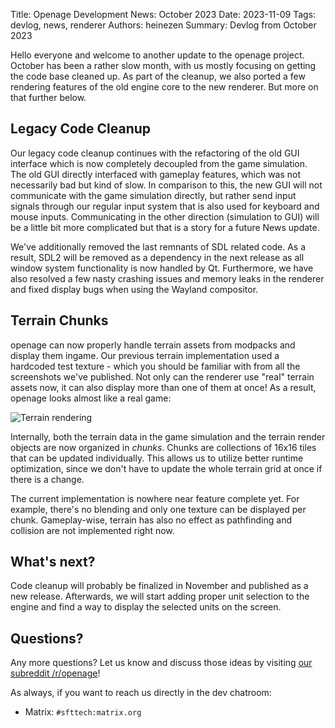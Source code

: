 Title: Openage Development News: October 2023
Date: 2023-11-09
Tags: devlog, news, renderer
Authors: heinezen
Summary: Devlog from October 2023

Hello everyone and welcome to another update to the openage project. October has been a rather slow month,
with us mostly focusing on getting the code base cleaned up. As part of the cleanup, we also ported a few
rendering features of the old engine core to the new renderer. But more on that further below.


## Legacy Code Cleanup

Our legacy code cleanup continues with the refactoring of the old GUI interface which is now completely
decoupled from the game simulation. The old GUI directly interfaced with gameplay features, which was
not necessarily bad but kind of slow. In comparison to this, the new GUI will not communicate
with the game simulation directly, but rather send input signals through our regular input system that
is also used for keyboard and mouse inputs. Communicating in the other direction (simulation to GUI) will
be a little bit more complicated but that is a story for a future News update.

We've additionally removed the last remnants of SDL related code. As a result, SDL2 will be removed as a dependency
in the next release as all window system functionality is now handled by Qt. Furthermore, we have also
resolved a few nasty crashing issues and memory leaks in the renderer and fixed display bugs when
using the Wayland compositor.


## Terrain Chunks

openage can now properly handle terrain assets from modpacks and display them ingame. Our previous
terrain implementation used a hardcoded test texture - which you should be familiar with from all the
screenshots we've published. Not only can the renderer use "real" terrain assets now, it can also display more
than one of them at once! As a result, openage looks almost like a real game:

![Terrain rendering]({static}/images/news/2023-10/openage_terrain_chunks.png)

Internally, both the terrain data in the game simulation and the terrain render objects are now
organized in *chunks*. Chunks are collections of 16x16 tiles that can be updated individually.
This allows us to utilize better runtime optimization, since we don't have to update the whole terrain
grid at once if there is a change.

The current implementation is nowhere near feature complete yet. For example, there's no blending
and only one texture can be displayed per chunk. Gameplay-wise, terrain has also no effect as
pathfinding and collision are not implemented right now.


## What's next?

Code cleanup will probably be finalized in November and published as a new release. Afterwards, we
will start adding proper unit selection to the engine and find a way to display the selected units
on the screen.


## Questions?

Any more questions? Let us know and discuss those ideas by visiting [our subreddit /r/openage](https://reddit.com/r/openage)!

As always, if you want to reach us directly in the dev chatroom:

* Matrix: `#sfttech:matrix.org`
